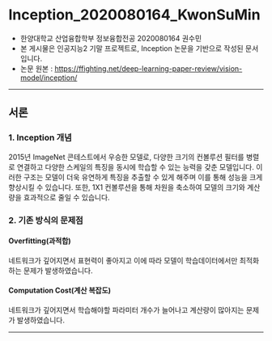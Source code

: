 # Inception_2020080164_KwonSuMin
* 한양대학교 산업융합학부 정보융합전공 2020080164 권수민  
* 본 게시물은 인공지능2 기말 프로젝트로, Inception 논문을 기반으로 작성된 문서입니다.  
* 논문 원본 : https://ffighting.net/deep-learning-paper-review/vision-model/inception/
---
##  서론
### 1. Inception 개념
2015년 ImageNet 콘테스트에서 우승한 모델로, 다양한 크기의 컨볼루션 필터를 병렬로 연결하고 다양한 스케일의 특징을 동시에 학습할 수 있는 능력을 갖춘 모델입니다. 이러한 구조는 모델이 더욱 유연하게 특징을 추출할 수 있게 해주며 이를 통해 성능을 크게 향상시킬 수 있습니다. 또한, 1X1 컨볼루션을 통해 차원을 축소하여 모델의 크기와 계산량을 효과적으로 줄일 수 있습니다.
### 2. 기존 방식의 문제점
#### Overfitting(과적합)  
네트워크가 깊어지면서 표현력이 좋아지고 이에 따라 모델이 학습데이터에서만 최적화하는 문제가 발생하였습니다.
#### Computation Cost(계산 복잡도)
네트워크가 깊어지면서 학습해야할 파라미터 개수가 늘어나고 계산량이 많아지는 문제가 발생하였습니다.  

---
